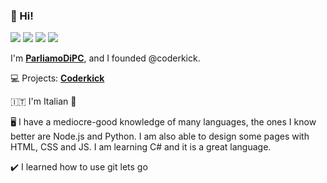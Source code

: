 ### 👋 Hi!

![](https://img.shields.io/youtube/channel/subscribers/UCs7k6KpxYqlcwqrdDdsop-Q?color=red&logo=youtube&style=for-the-badge) ![](https://img.shields.io/discord/733421239401447464?style=for-the-badge&logo=discord&color=blueviolet) ![](https://img.shields.io/twitter/follow/ParliamoDiPC?label=Follow&style=for-the-badge&logo=twitter&color=blue) ![](https://img.shields.io/github/followers/ParliamoDiPC?label=Follow&style=for-the-badge&logo=github&color=black)

I'm [**ParliamoDiPC**](https://www.youtube.com/ParliamoDiPC), and I founded @coderkick.

💻 Projects: [**Coderkick**](https://coderkick.com)

🇮🇹 I'm Italian :pizza:

🖥 I have a mediocre-good knowledge of many languages, the ones I know better are Node.js and Python. I am also able to design some pages with HTML, CSS and JS. I am learning C# and it is a great language.

✔️ I learned how to use git lets go
